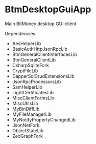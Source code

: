 # BtmDesktopGuiApp
Main BitMoney desktop GUI client

Dependencies:
* AesHelperLib
* BasicAuthHttpJsonRpcLib
* BtmGeneralClientInterfacesLib
* BtmGeneralClientLib
* CsharpSqliteFork
* CryptFileLib
* DapperSqlCrudExtensionsLib
* JsonRpcProcessorsLib
* SamHelperLib
* LightCertificatesLib
* MiscClientFormsLib
* MiscUtilsLib
* MyBinDiffLib
* MyFileManagerLib
* MyNotifyPropertyChangedLib
* JsonNetFork
* ObjectStateLib
* ZedGraphFork

